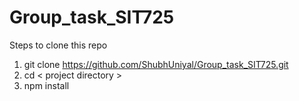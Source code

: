 # Group_task_SIT725
Steps to clone this repo 

1. git clone https://github.com/ShubhUniyal/Group_task_SIT725.git 
2. cd < project directory >
3. npm install
